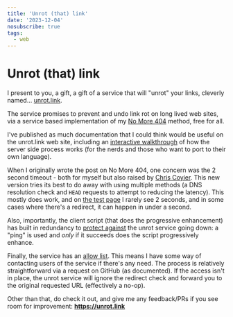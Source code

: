 ```yaml
---
title: 'Unrot (that) link'
date: '2023-12-04'
nosubscribe: true
tags:
  - web
---
```


# Unrot (that) link

I present to you, a gift, a gift of a service that will "unrot" your links, cleverly named… [unrot.link](https://unrot.link).

The service promises to prevent and undo link rot on long lived web sites, via a service based implementation of my [No More 404](/2023/09/26/no-more-404) method, free for all.

<!--more-->

I've published as much documentation that I could think would be useful on the unrot.link web site, including an [interactive walkthrough](https://unrot.link/docs/how/) of how the server side process works (for the nerds and those who want to port to their own language).

When I originally wrote the post on No More 404, one concern was the 2 second timeout - both for myself but also raised by [Chris Coyier](https://chriscoyier.net/2023/10/11/remys-dead-link-solution/). This new version tries its best to do away with using multiple methods (a DNS resolution check and `HEAD` requests to attempt to reducing the latency). This mostly does work, and on [the test page](https://unrot.link/try/) I rarely see 2 seconds, and in some cases where there's a redirect, it can happen in under a second.

Also, importantly, the client script (that does the progressive enhancement) has built in redundancy to [protect against](https://unrot.link/docs/down/) the unrot service going down: a "ping" is used and _only_ if it succeeds does the script progressively enhance.

Finally, the service has an [allow list](https://unrot.link/access/). This means I have some way of contacting users of the service if there's any need. The process is relatively straightforward via a request on GitHub (as documented). If the access isn't in place, the unrot service will ignore the redirect check and forward you to the original requested URL (effectively a no-op).

Other than that, do check it out, and give me any feedback/PRs if you see room for improvement: **https://unrot.link**
